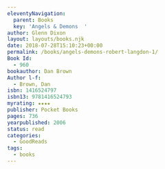```yaml
---
eleventyNavigation:
  parent: Books
  key: 'Angels & Demons  '
author: Glenn Dixon
layout: layouts/books.njk
date: 2018-07-28T15:10:23+00:00
permalink: /books/angels-demons-robert-langdon-1/
Book Id:
  - 960
bookauthor: Dan Brown
Author l-f:
  - Brown, Dan
isbn: 1416524797
isbn13: 9781416524793
myrating: ★★★★
publisher: Pocket Books
pages: 736
yearpublished: 2006
status: read
categories:
  - GoodReads
tags:
  - books
---
```

